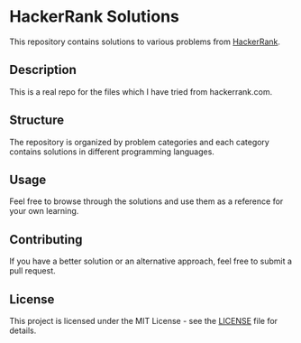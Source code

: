 # HackerRank Solutions

This repository contains solutions to various problems from [HackerRank](https://www.hackerrank.com).

## Description

This is a real repo for the files which I have tried from hackerrank.com.

## Structure

The repository is organized by problem categories and each category contains solutions in different programming languages.

## Usage

Feel free to browse through the solutions and use them as a reference for your own learning.

## Contributing

If you have a better solution or an alternative approach, feel free to submit a pull request.

## License

This project is licensed under the MIT License - see the [LICENSE](LICENSE) file for details. 
